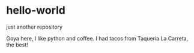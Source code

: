 # hello-world
just another repository

Goya here, I like python and coffee.
I had tacos from Taqueria La Carreta, the best!
